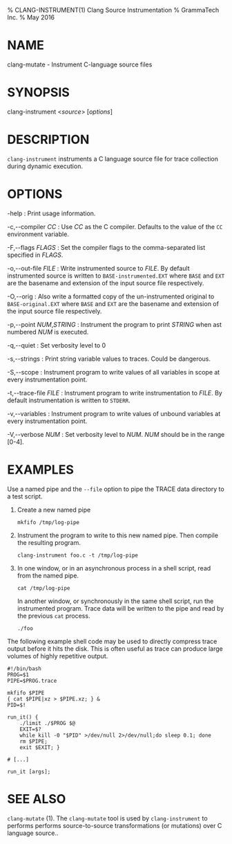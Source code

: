 % CLANG-INSTRUMENT(1) Clang Source Instrumentation
% GrammaTech Inc.
% May 2016

# NAME

clang-mutate - Instrument C-language source files

# SYNOPSIS

clang-instrument <*source*> [*options*]

# DESCRIPTION

`clang-instrument` instruments a C language source file for trace
collection during dynamic execution.

# OPTIONS

-help
:   Print usage information.

-c,--compiler *CC*
:   Use *CC* as the C compiler.  Defaults to the value of the `CC`
    environment variable.

-F,--flags *FLAGS*
:   Set the compiler flags to the comma-separated list specified in
    *FLAGS*.

-o,--out-file *FILE*
:   Write instrumented source to *FILE*.  By default instrumented
    source is written to `BASE-instrumented.EXT` where `BASE` and
    `EXT` are the basename and extension of the input source file
    respectively.

-O,--orig
:   Also write a formatted copy of the un-instrumented original to
    `BASE-original.EXT` where `BASE` and `EXT` are the basename and
    extension of the input source file respectively.

-p,--point *NUM*,*STRING*
:   Instrument the program to print *STRING* when ast numbered *NUM*
    is executed.

-q,--quiet
:   Set verbosity level to 0

-s,--strings
:   Print string variable values to traces.  Could be dangerous.

-S,--scope
:   Instrument program to write values of all variables in scope at
    every instrumentation point.

-t,--trace-file *FILE*
:   Instrument program to write instrumentation to *FILE*.  By default
    instrumentation is written to `STDERR`.

-v,--variables
:   Instrument program to write values of unbound variables at every
    instrumentation point.

-V,--verbose *NUM*
:   Set verbosity level to *NUM*.  *NUM* should be in the range [0-4].

# EXAMPLES

Use a named pipe and the `--file` option to pipe the TRACE data
directory to a test script.

1.  Create a new named pipe

        mkfifo /tmp/log-pipe

2.  Instrument the program to write to this new named pipe.  Then
    compile the resulting program.

        clang-instrument foo.c -t /tmp/log-pipe

3.  In one window, or in an asynchronous process in a shell script,
    read from the named pipe.

        cat /tmp/log-pipe

    In another window, or synchronously in the same shell script, run
    the instrumented program.  Trace data will be written to the pipe
    and read by the previous `cat` process.

        ./foo

The following example shell code may be used to directly compress
trace output before it hits the disk.  This is often useful as trace
can produce large volumes of highly repetitive output.

    #!/bin/bash
    PROG=$1
    PIPE=$PROG.trace

    mkfifo $PIPE
    { cat $PIPE|xz > $PIPE.xz; } &
    PID=$!

    run_it() {
        ./limit ./$PROG $@
        EXIT=$?
        while kill -0 "$PID" >/dev/null 2>/dev/null;do sleep 0.1; done
        rm $PIPE;
        exit $EXIT; }

    # [...]

    run_it [args];

# SEE ALSO

`clang-mutate` (1).
The `clang-mutate` tool is used by `clang-instrument` to performs
performs source-to-source transformations (or mutations) over C
language source..
